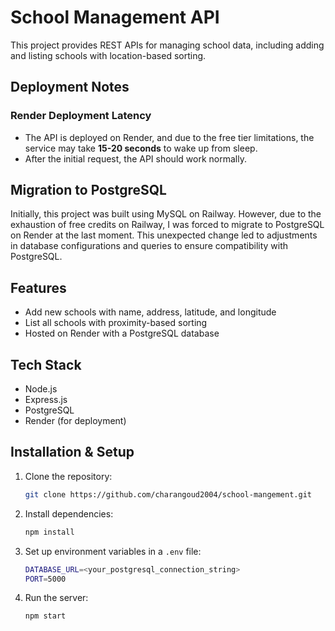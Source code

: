 # School Management API

This project provides REST APIs for managing school data, including adding and listing schools with location-based sorting.

## Deployment Notes

### Render Deployment Latency
- The API is deployed on Render, and due to the free tier limitations, the service may take **15-20 seconds** to wake up from sleep.
- After the initial request, the API should work normally.

## Migration to PostgreSQL

Initially, this project was built using MySQL on Railway. However, due to the exhaustion of free credits on Railway, I was forced to migrate to PostgreSQL on Render at the last moment. This unexpected change led to adjustments in database configurations and queries to ensure compatibility with PostgreSQL.

## Features
- Add new schools with name, address, latitude, and longitude
- List all schools with proximity-based sorting
- Hosted on Render with a PostgreSQL database

## Tech Stack
- Node.js
- Express.js
- PostgreSQL
- Render (for deployment)

## Installation & Setup
1. Clone the repository:
   ```sh
   git clone https://github.com/charangoud2004/school-mangement.git
   ```
2. Install dependencies:
   ```sh
   npm install
   ```
3. Set up environment variables in a `.env` file:
   ```sh
   DATABASE_URL=<your_postgresql_connection_string>
   PORT=5000
   ```
4. Run the server:
   ```sh
   npm start
   ```

